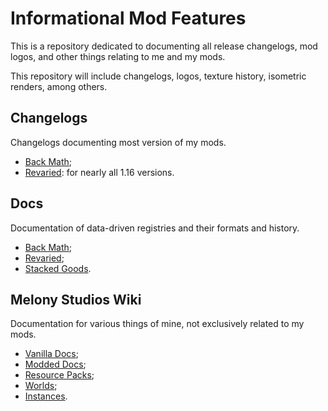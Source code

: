 # Informational Mod Features
This is a repository dedicated to documenting all release changelogs, mod logos, and other things relating to me and my mods.

This repository will include changelogs, logos, texture history, isometric renders, among others.

## Changelogs
Changelogs documenting most version of my mods.
- [Back Math](/Back%20Math/Changelogs);
- [Revaried](/Revaried/Changelogs): for nearly all 1.16 versions.

## Docs
Documentation of data-driven registries and their formats and history.
- [Back Math](/Back%20Math/Docs);
- [Revaried](/Revaried/Docs);
- [Stacked Goods](/Stacked%20Goods/Docs).

## Melony Studios Wiki
Documentation for various things of mine, not exclusively related to my mods.
- [Vanilla Docs](/Melony%20Studios%20Wiki/Vanilla%20Docs);
- [Modded Docs](/Melony%20Studios%20Wiki/Modded%20Docs);
- [Resource Packs](/Melony%20Studios%20Wiki/Resource%20Packs);
- [Worlds](/Melony%20Studios%20Wiki/Worlds);
- [Instances](/Melony%20Studios%20Wiki/Instances).